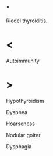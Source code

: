 # .

Riedel thyroiditis.

# <

Autoimmunity

# >

Hypothyroidism

Dyspnea

Hoarseness

Nodular goiter

Dysphagia
